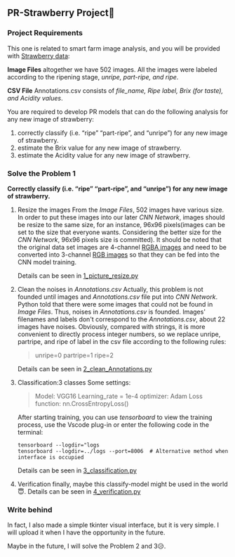 ## PR-Strawberry Project:strawberry:
### Project Requirements
This one is related to smart farm image analysis, and you will be provided with [Strawberry data](https://pan.baidu.com/s/1GujktkCBsXsgk6r9tHkXVA?pwd=6u85):

**Image Files** altogether we have 502 images. All the images were labeled according to the ripening stage, *unripe, part-ripe, and ripe*.

**CSV File** Annotations.csv consists of *file_name, Ripe label, Brix (for taste), and Acidity values*.

You are required to develop PR models that can do the following analysis for any new image of strawberry:
1. correctly classify (i.e. “ripe” “part-ripe”, and “unripe”) for any new image of strawberry.
2. estimate the Brix value for any new image of strawberry.
3. estimate the Acidity value for any new image of strawberry.

### Solve the Problem 1
**Correctly classify (i.e. “ripe” “part-ripe”, and “unripe”) for any new image of strawberry.**
1. Resize the images
From the *Image Files*, 502 images have various size. In order to put these images into our later *CNN Network*, images should be resize to the same size, for an instance, 96x96 pixels(images can be set to the size that everyone wants. Considering the better size for the *CNN Network*, 96x96 pixels size is committed).
It should be noted that the original data set images are 4-channel <u>RGBA images</u> and need to be converted into 3-channel <u>RGB images</u> so that they can be fed into the CNN model training.

    Details can be seen in [1_picture_resize.py]()


2. Clean the noises in *Annotations.csv*
Actually, this problem is not founded until images and *Annotations.csv* file put into *CNN Network*. Python told that there were some images that could not be found in *Image Files*. Thus, noises in *Annotations.csv* is founded.
Images' filenames and labels don't correspond to the *Annotations.csv*, about 22 images have noises.
Obviously, compared with strings, it is more convenient to directly process integer numbers, so we replace unripe, partripe, and ripe of label in the csv file according to the following rules:

    >unripe=0
    >partripe=1
    >ripe=2

    Details can be seen in [2_clean_Annotations.py]()

3. Classification:3 classes
Some settings:
    >Model: VGG16
    >Learning_rate = 1e-4
    >optimizer: Adam
    >Loss function: nn.CrossEntropyLoss()

    After starting training, you can use *tensorboard* to view the training process, use the Vscode plug-in or enter the following code in the terminal:
    ```
    tensorboard --logdir="logs
    tensorboard --logdir=../logs --port=8006  # Alternative method when interface is occupied
    ```

    Details can be seen in [3_classification.py]()

4. Verification
finally, maybe this classify-model might be used in the world:innocent:.
Details can be seen in [4_verification.py]()

### Write behind
In fact, I also made a simple tkinter visual interface, but it is very simple. I will upload it when I have the opportunity in the future.

Maybe in the future, I will solve the Problem 2 and 3:disappointed_relieved:.
